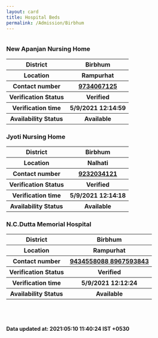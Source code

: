 ```yaml
---
layout: card
title: Hospital Beds
permalink: /Admission/Birbhum
---
```

<div class="row">
	<div class="column">
<div class="card_av">
<h3>New Apanjan Nursing Home</h3>

<div class="info"><table>
<tr><th>District</th><th>Birbhum</th></tr>
<tr><th>Location</th><th>Rampurhat</th></tr>
<tr><th>Contact number </th><th><a href="tel:9734067125">9734067125</a></th></tr>
<tr><th>Verification  Status</th><th>Verified</th></tr>
<tr><th>Verification time</th><th>5/9/2021 12:14:59</th></tr>
<tr><th>Availability Status</th><th>Available</th></tr>
</table></div></div>
<div class="card_av">
<h3>Jyoti Nursing Home</h3>

<div class="info"><table>
<tr><th>District</th><th>Birbhum</th></tr>
<tr><th>Location</th><th>Nalhati</th></tr>
<tr><th>Contact number </th><th><a href="tel:9232034121">9232034121</a></th></tr>
<tr><th>Verification  Status</th><th>Verified</th></tr>
<tr><th>Verification time</th><th>5/9/2021 12:14:18</th></tr>
<tr><th>Availability Status</th><th>Available</th></tr>
</table></div></div>
<div class="card_av">
<h3>N.C.Dutta Memorial Hospital</h3>

<div class="info"><table>
<tr><th>District</th><th>Birbhum</th></tr>
<tr><th>Location</th><th>Rampurhat</th></tr>
<tr><th>Contact number </th><th><a href="tel:9434558088">9434558088</a><a href="tel: 8967593843"> 8967593843</a></th></tr>
<tr><th>Verification  Status</th><th>Verified</th></tr>
<tr><th>Verification time</th><th>5/9/2021 12:12:24</th></tr>
<tr><th>Availability Status</th><th>Available</th></tr>
</table></div></div>
</div>
</div> <br><br>
<h4> Data updated at: 2021:05:10 11:40:24 IST +0530 </h4>